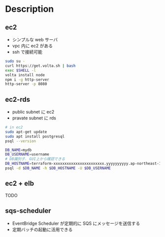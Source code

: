 # Description

## ec2

- シンプルな web サーバ
- vpc 内に ec2 がある
- ssh で接続可能

```bash
sudo su -
curl https://get.volta.sh | bash
exec $SHELL -l
volta install node
npm i -g http-server
http-server -p 8080
```

## ec2-rds

- public subnet に ec2
- pravate subnet に rds

```bash
# in ec2
sudo apt-get update
sudo apt install postgresql
psql --version

DB_NAME=mydb
DB_USERNAME=username
# DB識別子. GUI上から確認できる
DB_HOSTNAME=terraform-xxxxxxxxxxxxxxxxxxxxxxx.yyyyyyyyyy.ap-northeast-1.rds.amazonaws.com
psql -d $DB_NAME -h $DB_HOSTNAME -U $DB_USERNAME
```

## ec2 + elb

TODO

## sqs-scheduler

- EventBridge Scheduler が定期的に SQS にメッセージを送信する
- 定期バッチの起動に活用できる

```

```
